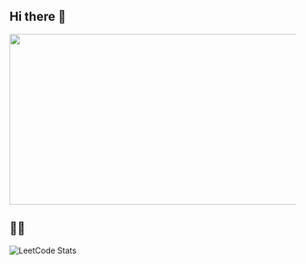 ## Hi there 👋
<div align="center">
  <img src="https://media1.tenor.com/m/SVtxCspMV9MAAAAd/omar-sy-omar-sy-bye.gif" width="600" height="300"/>
</div>

## 👨‍🎓
![LeetCode Stats](https://leetcard.jacoblin.cool/AJICASH?theme=dark&font=Julee)
<!--
**AJICASH/AJICASH** is a ✨ _special_ ✨ repository because its `README.md` (this file) appears on your GitHub profile.

Here are some ideas to get you started:

- 🔭 I’m currently working on ...
- 🌱 I’m currently learning ...
- 👯 I’m looking to collaborate on ...
- 🤔 I’m looking for help with ...
- 💬 Ask me about ...
- 📫 How to reach me: ...
- 😄 Pronouns: ...
- ⚡ Fun fact: ...
-->
